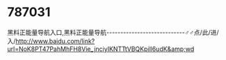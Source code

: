 # 787031
黑料正能量导航入口,黑料正能量导航----------------------------♂♂点/此/进/入/http://www.baidu.com/link?url=NoK8PT47PahMhFH8Vie_jnciyIKNTTtVBQKpill6udK&amp;wd
